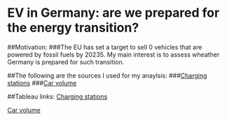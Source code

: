 # EV in Germany: are we prepared for the energy transition?


 ##Motivation: 
 ###The EU has set a target to sell 0 vehicles that are powered by fossil fuels by 20235. My main interest is to assess wheather Germany is prepared for such transition. 

 ##The following are the sources I used for my anaylsis: 
   ###[Charging stations](https://www.kaggle.com/datasets/mexwell/electric-vehicle-charging-in-germany)
   ###[Car volume](https://co2cars.apps.eea.europa.eu/?source=%7B%22track_total_hits%22%3Atrue%2C%22query%22%3A%7B%22bool%22%3A%7B%22must%22%3A%7B%22bool%22%3A%7B%22must%22%3A%5B%7B%22constant_score%22%3A%7B%22filter%22%3A%7B%22bool%22%3A%7B%22must%22%3A%5B%7B%22bool%22%3A%7B%22should%22%3A%5B%7B%22term%22%3A%7B%22year%22%3A2022%7D%7D%5D%7D%7D%2C%7B%22bool%22%3A%7B%22should%22%3A%5B%7B%22term%22%3A%7B%22scStatus%22%3A%22Provisional%22%7D%7D%5D%7D%7D%5D%7D%7D%7D%7D%5D%7D%7D%2C%22filter%22%3A%7B%22bool%22%3A%7B%22should%22%3A%5B%7B%22term%22%3A%7B%22MS%22%3A%22DE%22%7D%7D%5D%7D%7D%7D%7D%2C%22display_type%22%3A%22tabular%22%7D)


   
##Tableau links: 
[Charging stations](https://public.tableau.com/app/profile/maria.pe3830/viz/ChargingStations_17080182433290/StationsinGermany?publish=yes)

[Car volume](https://public.tableau.com/views/Cars_Germany/Sheet4?:language=en-US&:sid=&:display_count=n&:origin=viz_share_link)
   
